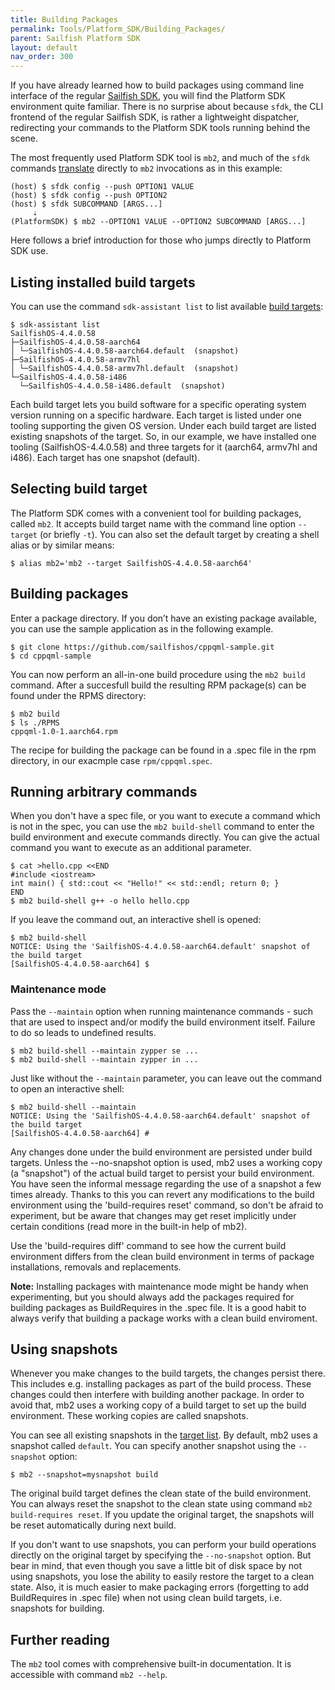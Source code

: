 ```yaml
---
title: Building Packages
permalink: Tools/Platform_SDK/Building_Packages/
parent: Sailfish Platform SDK
layout: default
nav_order: 300
---
```


If you have already learned how to build packages using command line interface of the regular [Sailfish SDK](/Tools/Sailfish_SDK/Building_packages), you will find the Platform SDK environment quite familiar. There is no surprise about because `sfdk`, the CLI frontend of the regular Sailfish SDK, is rather a lightweight dispatcher, redirecting your commands to the Platform SDK tools running behind the scene.

The most frequently used Platform SDK tool is `mb2`, and much of the `sfdk` commands [translate](https://github.com/sailfishos/sailfish-qtcreator/blob/master/share/qtcreator/sfdk/modules/20-building-mb2/manifest.json) directly to `mb2` invocations as in this example:
```nosh
(host) $ sfdk config --push OPTION1 VALUE
(host) $ sfdk config --push OPTION2
(host) $ sfdk SUBCOMMAND [ARGS...]
     ⇣
(PlatformSDK) $ mb2 --OPTION1 VALUE --OPTION2 SUBCOMMAND [ARGS...]
```

Here follows a brief introduction for those who jumps directly to Platform SDK use.

## Listing installed build targets

You can use the command `sdk-assistant list` to list available  [build targets](/Tools/Platform_SDK/Target_Installation/#sailfish-platform-sdk-targets-and-toolings):
```nosh
$ sdk-assistant list
SailfishOS-4.4.0.58
├─SailfishOS-4.4.0.58-aarch64
│ └─SailfishOS-4.4.0.58-aarch64.default  (snapshot)
├─SailfishOS-4.4.0.58-armv7hl
│ └─SailfishOS-4.4.0.58-armv7hl.default  (snapshot)
└─SailfishOS-4.4.0.58-i486
  └─SailfishOS-4.4.0.58-i486.default  (snapshot)
```

Each build target lets you build software for a specific operating system version running on a specific hardware. Each target is listed under one tooling supporting the given OS version. Under each build target are listed existing snapshots of the target. So, in our example, we have installed one tooling (SailfishOS-4.4.0.58) and three targets for it (aarch64, armv7hl and i486). Each target has one snapshot (default).

## Selecting build target

The Platform SDK comes with a convenient tool for building packages, called `mb2`. It accepts build target name with the command line option `--target` (or briefly `-t`). You can also set the default target by creating a shell alias or by similar means:
```nosh
$ alias mb2='mb2 --target SailfishOS-4.4.0.58-aarch64'
```

## Building packages

Enter a package directory. If you don’t have an existing package available, you can use the sample application as in the following example.
```nosh
$ git clone https://github.com/sailfishos/cppqml-sample.git
$ cd cppqml-sample
```

You can now perform an all-in-one build procedure using the `mb2 build` command. After a succesfull build the resulting RPM package(s) can be found under the RPMS directory:
```nosh
$ mb2 build
$ ls ./RPMS
cppqml-1.0-1.aarch64.rpm
```

The recipe for building the package can be found in a .spec file in the rpm directory, in our exacmple case `rpm/cppqml.spec`.

## Running arbitrary commands

When you don't have a spec file, or you want to execute a command which is not in the spec, you can use the `mb2 build-shell` command to enter the build environment and execute commands directly. You can give the actual command you want to execute as an additional parameter.
```nosh
$ cat >hello.cpp <<END
#include <iostream>
int main() { std::cout << "Hello!" << std::endl; return 0; }
END
$ mb2 build-shell g++ -o hello hello.cpp
```

If you leave the command out, an interactive shell is opened:
```nosh
$ mb2 build-shell
NOTICE: Using the 'SailfishOS-4.4.0.58-aarch64.default' snapshot of the build target
[SailfishOS-4.4.0.58-aarch64] $
```

### Maintenance mode

Pass the `--maintain` option when running maintenance commands - such that are used to inspect and/or modify the build environment itself. Failure to do so leads to undefined results.
```nosh
$ mb2 build-shell --maintain zypper se ...
$ mb2 build-shell --maintain zypper in ...
```

Just like without the `--maintain` parameter, you can leave out the command to open an interactive shell:
```nosh
$ mb2 build-shell --maintain
NOTICE: Using the 'SailfishOS-4.4.0.58-aarch64.default' snapshot of the build target
[SailfishOS-4.4.0.58-aarch64] #
```

Any changes done under the build environment are persisted under build targets. Unless the --no-snapshot option is used, mb2 uses a working copy (a "snapshot") of the actual build target to persist your build environment. You have seen the informal message regarding the use of a snapshot a few times already. Thanks to this you can revert any modifications to the build environment using the 'build-requires reset' command, so don't be afraid to experiment, but be aware that changes may get reset implicitly under certain conditions (read more in the built-in help of mb2).

Use the 'build-requires diff' command to see how the current build environment differs from the clean build environment in terms of package installations, removals and replacements.

**Note:** Installing packages with maintenance mode might be handy when experimenting, but you should always add the packages required for building packages as BuildRequires in the .spec file. It is a good habit to always verify that building a package works with a clean build enviroment.

## Using snapshots

Whenever you make changes to the build targets, the changes persist there. This includes e.g. installing packages as part of the build process. These changes could then interfere with building another package. In order to avoid that, mb2 uses a working copy of a build target to set up the build environment.  These working copies are called snapshots.

You can see all existing snapshots in the [target list](#listing-installed-build-targets). By default, mb2 uses a snapshot called `default`. You can specify another snapshot using the `--snapshot` option:
```nosh
$ mb2 --snapshot=mysnapshot build
```

The original build target defines the clean state of the build environment. You can always reset the snapshot to the clean state using command `mb2 build-requires reset`. If you update the original target, the snapshots will be reset automatically during next build.

If you don't want to use snapshots, you can perform your build operations directly on the original target by specifying the `--no-snapshot` option. But bear in mind, that even though you save a little bit of disk space by not using snapshots, you lose the ability to easily restore the target to a clean state. Also, it is much easier to make packaging errors (forgetting to add BuildRequires in .spec file) when not using clean build targets, i.e. snapshots for building.

## Further reading

The `mb2` tool comes with comprehensive built-in documentation. It is accessible with command `mb2 --help`.
